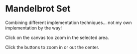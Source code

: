 # Mandelbrot Set 

Combining different implementation techniques... not my own implementation by the way!

Click on the canvas too zoom in the selected area.

Click the buttons to zoom in or out the center.
